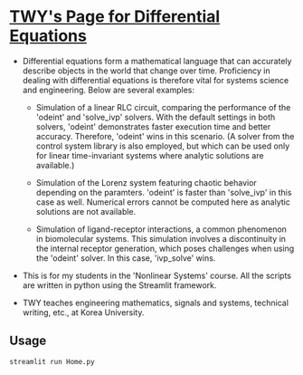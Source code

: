 # [TWY's Page for Differential Equations](https://diff-eqn.streamlit.app/)

* Differential equations form a mathematical language that can
  accurately describe objects in the world that change over time.
  Proficiency in dealing with differential equations is therefore
  vital for systems science and engineering. Below are several
  examples:

  - Simulation of a linear RLC circuit, comparing the performance
    of the 'odeint' and 'solve_ivp' solvers. With the default
    settings in both solvers, 'odeint' demonstrates faster
    execution time and better accuracy. Therefore, 'odeint'
    wins in this scenario. (A solver from the control system
    library is also employed, but which can be used only
    for linear time-invariant systems where analytic solutions
    are available.)

  - Simulation of the Lorenz system featuring chaotic behavior
    depending on the paramters. 'odeint' is faster than 'solve_ivp'
    in this case as well. Numerical errors cannot be computed here
    as analytic solutions are not available.

  - Simulation of ligand-receptor interactions, a common phenomenon
    in biomolecular systems. This simulation involves a discontinuity
    in the internal receptor generation, which poses challenges
    when using the 'odeint' solver. In this case, 'ivp_solve'
    wins.

* This is for my students in the 'Nonlinear Systems' course.
  All the scripts are written in python using the
  Streamlit framework.

* TWY teaches engineering mathematics, signals and systems,
  technical writing, etc., at Korea University.

## Usage
```python
streamlit run Home.py
```
